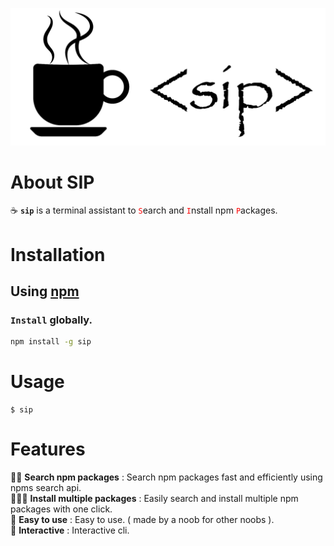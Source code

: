 
![Logo](./assets/sip.jpg)

# About SIP
☕️ **`sip`** is a terminal assistant to <span style = 'color:red'>`S`</span>earch and <span style = 'color:red'>`I`</span>nstall npm <span style = 'color:red'>`P`</span>ackages.

# Installation
## Using [npm]('#')
### `Install` globally.
``` bash
npm install -g sip
```
# Usage
``` bashS
$ sip
```


# Features
🕵‍♀️️ **Search npm packages** : Search npm packages fast and efficiently using npms search api.
<br>👩‍👧‍👧️ **Install multiple packages** : Easily search and install multiple npm packages with one click.
<br>👶️ **Easy to use** : Easy to use. ( made by a noob for other noobs ). 
<br>🌌️ **Interactive** : Interactive cli.
